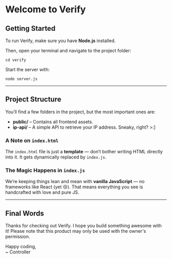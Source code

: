 # Welcome to Verify

## Getting Started

To run Verify, make sure you have **Node.js** installed.

Then, open your terminal and navigate to the project folder:

```cd verify```

Start the server with:

```node server.js``` 

---

## Project Structure

You’ll find a few folders in the project, but the most important ones are:

- **public/** – Contains all frontend assets.
- **ip-api/** – A simple API to retrieve your IP address. Sneaky, right? >:]

### A Note on `index.html`

The `index.html` file is just a **template** — don’t bother writing HTML directly into it. It gets dynamically replaced by `index.js`.

### The Magic Happens in `index.js`

We’re keeping things lean and mean with **vanilla JavaScript** — no frameworks like React (yet 😢). That means everything you see is handcrafted with love and pure JS.

---

## Final Words

Thanks for checking out Verify. I hope you build something awesome with it!
Please note that this product may only be used with the owner's permission.

Happy coding,  
~ Controller

